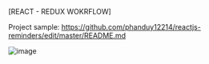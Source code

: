 [REACT - REDUX WOKRFLOW]

Project sample: https://github.com/phanduy12214/reactjs-reminders/edit/master/README.md

![image](https://user-images.githubusercontent.com/13731780/38534310-d10d6084-3ca7-11e8-94c7-72010b5a124f.png)
